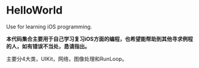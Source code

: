 # HelloWorld
Use for learning iOS programming.

**本代码集合主要用于自己学习复习iOS方面的编程，也希望能帮助到其他寻求例程的人，如有错误不当处，恳请指出。**

主要分4大类，UIKit，网络，图像处理和RunLoop。
